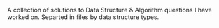 A collection of solutions to Data Structure & Algorithm questions I have worked on. Separted in files by data structure types.
